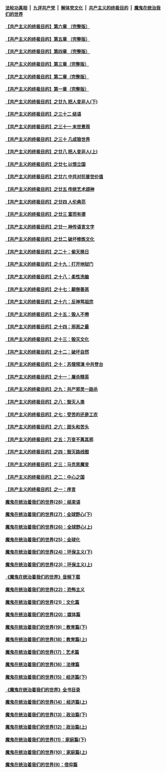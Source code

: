 ####  [法轮功真相](../../../../basic/blob/master/README.md?t=07021702) &nbsp;|&nbsp; [九评共产党](../../../../9ping.md/blob/master/README.md?t=07021702) &nbsp;|&nbsp; [解体党文化](../../../../jtdwh.md/blob/master/README.md?t=07021702)  &nbsp;|&nbsp; [共产主义的终极目的](../../../../gczydzjmd.md/blob/master/README.md?t=07021702) &nbsp;|&nbsp; [魔鬼在统治我们的世界](../../../../mgztzwmdsj.md/blob/master/README.md?t=07021702) 

#### [【共产主义的终极目的】第六章 （完整版）](../pages/nsc422/n11428913.md?t=07021702) 

#### [【共产主义的终极目的】第五章 （完整版）](../pages/nsc422/n11428912.md?t=07021702) 

#### [【共产主义的终极目的】第四章 （完整版）](../pages/nsc422/n11428907.md?t=07021702) 

#### [【共产主义的终极目的】第三章（完整版）](../pages/nsc422/n11428848.md?t=07021702) 

#### [【共产主义的终极目的】第二章（完整版）](../pages/nsc422/n11428831.md?t=07021702) 

#### [【共产主义的终极目的】第一章（完整版）](../pages/nsc422/n11417651.md?t=07021702) 

#### [【共产主义的终极目的】之廿九 把人变非人(下)](../pages/nsc422/n11344140.md?t=07021702) 

#### [【共产主义的终极目的】之三十二 结语](../pages/nsc422/n11360535.md?t=07021702) 

#### [【共产主义的终极目的】之三十一 末世景观](../pages/nsc422/n11351129.md?t=07021702) 

#### [【共产主义的终极目的】之三十 几成狼世界](../pages/nsc422/n11348280.md?t=07021702) 

#### [【共产主义的终极目的】之廿八 把人变非人(上)](../pages/nsc422/n11340492.md?t=07021702) 

#### [【共产主义的终极目的】之廿七 以恨立国](../pages/nsc422/n11336944.md?t=07021702) 

#### [【共产主义的终极目的】之廿六 中共对抗普世价值](../pages/nsc422/n11324785.md?t=07021702) 

#### [【共产主义的终极目的】之廿五 传统艺术颂神](../pages/nsc422/n11296396.md?t=07021702) 

#### [【共产主义的终极目的】之廿四 人伦典范](../pages/nsc422/n11296397.md?t=07021702) 

#### [【共产主义的终极目的】之廿三 富而有德](../pages/nsc422/n11283598.md?t=07021702) 

#### [【共产主义的终极目的】之廿一 神传语言文字](../pages/nsc422/n11263265.md?t=07021702) 

#### [【共产主义的终极目的】之廿二 破坏修炼文化](../pages/nsc422/n11245728.md?t=07021702) 

#### [【共产主义的终极目的】之二十：偷天换日](../pages/nsc422/n11238846.md?t=07021702) 

#### [【共产主义的终极目的】之十九：打开地狱门](../pages/nsc422/n11206376.md?t=07021702) 

#### [【共产主义的终极目的】之十八：柔性洗脑](../pages/nsc422/n11199994.md?t=07021702) 

#### [【共产主义的终极目的】之十七：颠倒善恶](../pages/nsc422/n11179782.md?t=07021702) 

#### [【共产主义的终极目的】之十六：反神骂祖宗](../pages/nsc422/n11166798.md?t=07021702) 

#### [【共产主义的终极目的】之十五：毁人不倦](../pages/nsc422/n11166792.md?t=07021702) 

#### [【共产主义的终极目的】之十四：邪恶之最](../pages/nsc422/n11150249.md?t=07021702) 

#### [【共产主义的终极目的】之十三：毁灭文化](../pages/nsc422/n11135227.md?t=07021702) 

#### [【共产主义的终极目的】之十二：破坏自然](../pages/nsc422/n11135214.md?t=07021702) 

#### [【共产主义的终极目的】之十：苏俄预演 中共登台](../pages/nsc422/n11118424.md?t=07021702) 

#### [【共产主义的终极目的】之十一：屠杀精英](../pages/nsc422/n11118442.md?t=07021702) 

#### [【共产主义的终极目的】之九：共产邪灵一路杀](../pages/nsc422/n11114139.md?t=07021702) 

#### [【共产主义的终极目的】之八：毁灭人类](../pages/nsc422/n11108503.md?t=07021702) 

#### [【共产主义的终极目的】之七：受苦的还是工农](../pages/nsc422/n11101809.md?t=07021702) 

#### [【共产主义的终极目的】之六：甜头和苦头](../pages/nsc422/n11096971.md?t=07021702) 

#### [【共产主义的终极目的】之五：万变不离其邪](../pages/nsc422/n11091285.md?t=07021702) 

#### [【共产主义的终极目的】之四：毁灭路线图](../pages/nsc422/n11086284.md?t=07021702) 

#### [【共产主义的终极目的】之三：马克思魔变](../pages/nsc422/n11061941.md?t=07021702) 

#### [【共产主义的终极目的】之二：中心之国](../pages/nsc422/n11047728.md?t=07021702) 

#### [【共产主义的终极目的】之一：序言](../pages/nsc422/n11086077.md?t=07021702) 

#### [魔鬼在统治着我们的世界(28)：结束语](../pages/nsc422/n10936246.md?t=07021702) 

#### [魔鬼在统治着我们的世界(27)：全球野心(下)](../pages/nsc422/n10928319.md?t=07021702) 

#### [魔鬼在统治着我们的世界(26)：全球野心(上)](../pages/nsc422/n10900318.md?t=07021702) 

#### [魔鬼在统治着我们的世界(25)：全球化](../pages/nsc422/n10788205.md?t=07021702) 

#### [魔鬼在统治着我们的世界(24)：环保主义(下)](../pages/nsc422/n10695307.md?t=07021702) 

#### [魔鬼在统治着我们的世界(23)：环保主义(上)](../pages/nsc422/n10688613.md?t=07021702) 

#### [《魔鬼在统治着我们的世界》音频下载](../pages/nsc422/n10635553.md?t=07021702) 

#### [魔鬼在统治着我们的世界(22)：恐怖主义](../pages/nsc422/n10614727.md?t=07021702) 

#### [魔鬼在统治着我们的世界(21)：文化篇](../pages/nsc422/n10597706.md?t=07021702) 

#### [魔鬼在统治着我们的世界(20)：媒体篇](../pages/nsc422/n10586579.md?t=07021702) 

#### [魔鬼在统治着我们的世界(19)：教育篇(下)](../pages/nsc422/n10564808.md?t=07021702) 

#### [魔鬼在统治着我们的世界(18)：教育篇(上)](../pages/nsc422/n10526970.md?t=07021702) 

#### [魔鬼在统治着我们的世界(17)：艺术篇](../pages/nsc422/n10499093.md?t=07021702) 

#### [魔鬼在统治着我们的世界(16)：法律篇](../pages/nsc422/n10485969.md?t=07021702) 

#### [魔鬼在统治着我们的世界(15)：经济篇(下)](../pages/nsc422/n10469975.md?t=07021702) 

#### [《魔鬼在统治着我们的世界》全书目录](../pages/nsc422/n10464261.md?t=07021702) 

#### [魔鬼在统治着我们的世界(14)：经济篇(上)](../pages/nsc422/n10457370.md?t=07021702) 

#### [魔鬼在统治着我们的世界(13)：政治篇(下)](../pages/nsc422/n10448270.md?t=07021702) 

#### [魔鬼在统治着我们的世界(12)：政治篇(上)](../pages/nsc422/n10444576.md?t=07021702) 

#### [魔鬼在统治着我们的世界(11)：家庭篇(下)](../pages/nsc422/n10440961.md?t=07021702) 

#### [魔鬼在统治着我们的世界(10)：家庭篇(上)](../pages/nsc422/n10435448.md?t=07021702) 

#### [魔鬼在统治着我们的世界(9)：信仰篇](../pages/nsc422/n10432159.md?t=07021702) 

